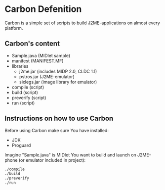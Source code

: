 # Carbon Defenition

Carbon is a simple set of scripts to build J2ME-applications on almost every platform.

## Carbon's content

* Sample.java (MIDlet sample)
* manifest (MANIFEST.MF)
* libraries 
  * j2me.jar (includes MIDP 2.0, CLDC 1.1)
  * pstros.jar (J2ME-emulator)
  * sixlegs.jar (image library for emulator)
* compile (script)
* build (script)
* preverify (script)
* run (script)

## Instructions on how to use Carbon

Before using Carbon make sure You have installed:

* JDK
* Proguard

Imagine "Sample.java" is MIDlet You want to build and launch on J2ME-phone (or emulator included in project):

```sh
./compile
./build
./preverify
./run
